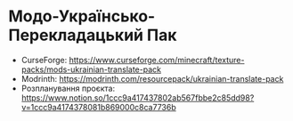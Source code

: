 # Модо-Українсько-Перекладацький Пак
- CurseForge: https://www.curseforge.com/minecraft/texture-packs/mods-ukrainian-translate-pack
- Modrinth: https://modrinth.com/resourcepack/ukrainian-translate-pack
- Розпланування проєкта: https://www.notion.so/1ccc9a417437802ab567fbbe2c85dd98?v=1ccc9a4174378081b869000c8ca7736b